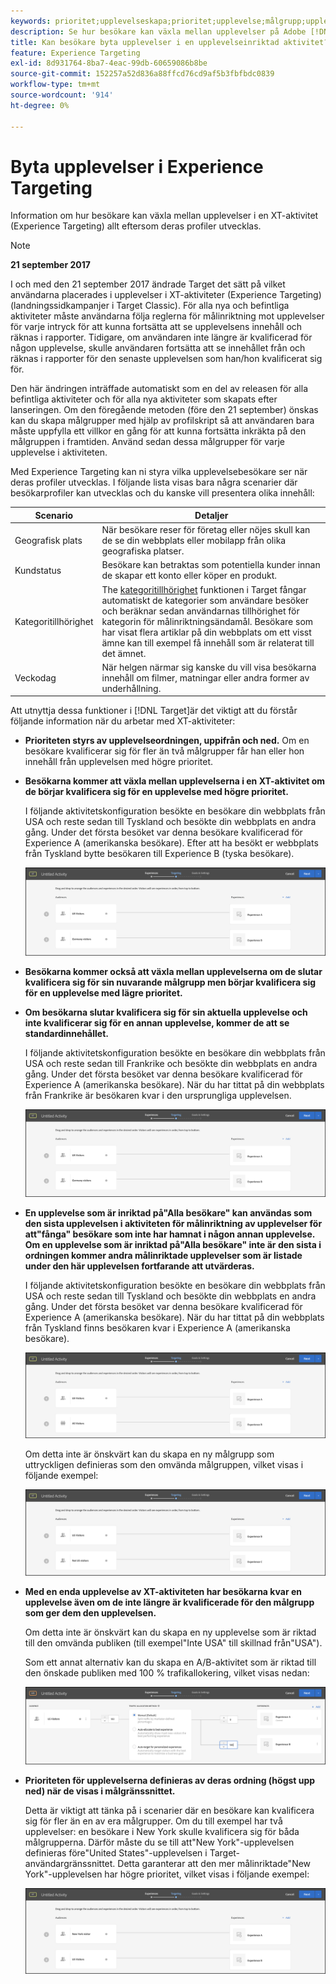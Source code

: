 ```yaml
---
keywords: prioritet;upplevelseskapa;prioritet;upplevelse;målgrupp;upplevelse;växla upplevelser;kompositör för visuell upplevelse
description: Se hur besökare kan växla mellan upplevelser på Adobe [!DNL Target] Upplev målgruppsaktiviteten (XT) i takt med att deras profiler utvecklas.
title: Kan besökare byta upplevelser i en upplevelseinriktad aktivitet?
feature: Experience Targeting
exl-id: 8d931764-8ba7-4eac-99db-60659086b8be
source-git-commit: 152257a52d836a88ffcd76cd9af5b3fbfbdc0839
workflow-type: tm+mt
source-wordcount: '914'
ht-degree: 0%

---
```


# Byta upplevelser i Experience Targeting

Information om hur besökare kan växla mellan upplevelser i en XT-aktivitet (Experience Targeting) allt eftersom deras profiler utvecklas.

>[!NOTE]
>
>**21 september 2017**
>
>I och med den 21 september 2017 ändrade Target det sätt på vilket användarna placerades i upplevelser i XT-aktiviteter (Experience Targeting) (landningssidkampanjer i Target Classic). För alla nya och befintliga aktiviteter måste användarna följa reglerna för målinriktning mot upplevelser för varje intryck för att kunna fortsätta att se upplevelsens innehåll och räknas i rapporter. Tidigare, om användaren inte längre är kvalificerad för någon upplevelse, skulle användaren fortsätta att se innehållet från och räknas i rapporter för den senaste upplevelsen som han/hon kvalificerat sig för.
>
>Den här ändringen inträffade automatiskt som en del av releasen för alla befintliga aktiviteter och för alla nya aktiviteter som skapats efter lanseringen. Om den föregående metoden (före den 21 september) önskas kan du skapa målgrupper med hjälp av profilskript så att användaren bara måste uppfylla ett villkor en gång för att kunna fortsätta inkräkta på den målgruppen i framtiden. Använd sedan dessa målgrupper för varje upplevelse i aktiviteten.

Med Experience Targeting kan ni styra vilka upplevelsebesökare ser när deras profiler utvecklas. I följande lista visas bara några scenarier där besökarprofiler kan utvecklas och du kanske vill presentera olika innehåll:

| Scenario | Detaljer |
|--- |--- |
| Geografisk plats | När besökare reser för företag eller nöjes skull kan de se din webbplats eller mobilapp från olika geografiska platser. |
| Kundstatus | Besökare kan betraktas som potentiella kunder innan de skapar ett konto eller köper en produkt. |
| Kategoritillhörighet | The [kategoritillhörighet](/help/main/c-target/c-visitor-profile/category-affinity.md) funktionen i Target fångar automatiskt de kategorier som användare besöker och beräknar sedan användarnas tillhörighet för kategorin för målinriktningsändamål. Besökare som har visat flera artiklar på din webbplats om ett visst ämne kan till exempel få innehåll som är relaterat till det ämnet. |
| Veckodag | När helgen närmar sig kanske du vill visa besökarna innehåll om filmer, matningar eller andra former av underhållning. |

Att utnyttja dessa funktioner i [!DNL Target]är det viktigt att du förstår följande information när du arbetar med XT-aktiviteter:

* **Prioriteten styrs av upplevelseordningen, uppifrån och ned.** Om en besökare kvalificerar sig för fler än två målgrupper får han eller hon innehåll från upplevelsen med högre prioritet.
* **Besökarna kommer att växla mellan upplevelserna i en XT-aktivitet om de börjar kvalificera sig för en upplevelse med högre prioritet.**

   I följande aktivitetskonfiguration besökte en besökare din webbplats från USA och reste sedan till Tyskland och besökte din webbplats en andra gång. Under det första besöket var denna besökare kvalificerad för Experience A (amerikanska besökare). Efter att ha besökt er webbplats från Tyskland bytte besökaren till Experience B (tyska besökare).

   ![Prioritet US > Tyskland](/help/main/c-activities/t-experience-target/t-xt-create/assets/xt_priority_us_germany-new.png)

* **Besökarna kommer också att växla mellan upplevelserna om de slutar kvalificera sig för sin nuvarande målgrupp men börjar kvalificera sig för en upplevelse med lägre prioritet.**
* **Om besökarna slutar kvalificera sig för sin aktuella upplevelse och inte kvalificerar sig för en annan upplevelse, kommer de att se standardinnehållet.**

   I följande aktivitetskonfiguration besökte en besökare din webbplats från USA och reste sedan till Frankrike och besökte din webbplats en andra gång. Under det första besöket var denna besökare kvalificerad för Experience A (amerikanska besökare). När du har tittat på din webbplats från Frankrike är besökaren kvar i den ursprungliga upplevelsen.

   ![Prioritet US > Tyskland](/help/main/c-activities/t-experience-target/t-xt-create/assets/xt_priority_us_germany-new.png)

* **En upplevelse som är inriktad på&quot;Alla besökare&quot; kan användas som den sista upplevelsen i aktiviteten för målinriktning av upplevelser för att&quot;fånga&quot; besökare som inte har hamnat i någon annan upplevelse. Om en upplevelse som är inriktad på&quot;Alla besökare&quot; inte är den sista i ordningen kommer andra målinriktade upplevelser som är listade under den här upplevelsen fortfarande att utvärderas.**

   I följande aktivitetskonfiguration besökte en besökare din webbplats från USA och reste sedan till Tyskland och besökte din webbplats en andra gång. Under det första besöket var denna besökare kvalificerad för Experience A (amerikanska besökare). När du har tittat på din webbplats från Tyskland finns besökaren kvar i Experience A (amerikanska besökare).

   ![Prioritet US > Alla besökare](/help/main/c-activities/t-experience-target/t-xt-create/assets/xt_priority_us_all_visitors-new.png)

   Om detta inte är önskvärt kan du skapa en ny målgrupp som uttryckligen definieras som den omvända målgruppen, vilket visas i följande exempel:

   ![Prioritet US > Inte USA](/help/main/c-activities/t-experience-target/t-xt-create/assets/xt_priority_us_not_us-new.png)

* **Med en enda upplevelse av XT-aktiviteten har besökarna kvar en upplevelse även om de inte längre är kvalificerade för den målgrupp som ger dem den upplevelsen.**

   Om detta inte är önskvärt kan du skapa en ny upplevelse som är riktad till den omvända publiken (till exempel&quot;Inte USA&quot; till skillnad från&quot;USA&quot;).

   Som ett annat alternativ kan du skapa en A/B-aktivitet som är riktad till den önskade publiken med 100 % trafikallokering, vilket visas nedan:

   ![Prioriterad upplevelse](/help/main/c-activities/t-experience-target/t-xt-create/assets/xt_priority_one_experience-new.png)

* **Prioriteten för upplevelserna definieras av deras ordning (högst upp ned) när de visas i målgränssnittet.**

   Detta är viktigt att tänka på i scenarier där en besökare kan kvalificera sig för fler än en av era målgrupper. Om du till exempel har två upplevelser: en besökare i New York skulle kvalificera sig för båda målgrupperna. Därför måste du se till att&quot;New York&quot;-upplevelsen definieras före&quot;United States&quot;-upplevelsen i Target-användargränssnittet. Detta garanterar att den mer målinriktade&quot;New York&quot;-upplevelsen har högre prioritet, vilket visas i följande exempel:

   ![Prioritet NY > US](/help/main/c-activities/t-experience-target/t-xt-create/assets/xt_priority_ny_us-new.png)
